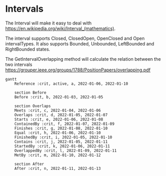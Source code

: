 # Intervals
The Interval<T> will make it easy to deal with https://en.wikipedia.org/wiki/Interval_(mathematics).

The interval supports Closed, ClosedOpen, OpenClosed and Open intervalTypes.
It also supports Bounded, Unbounded, LeftBounded and RightBounded states.

The GetIntervalOverlapping method will calculate the relation between the two intervals https://grouper.ieee.org/groups/1788/PositionPapers/overlapping.pdf
```mermaid
gantt
    Reference :crit, active, a, 2022-01-06, 2022-01-10

    section Before
    Before :crit, b, 2022-01-03, 2022-01-05

    section Overlaps
    Meets :crit, c, 2022-01-04, 2022-01-06
    Overlaps :crit, d, 2022-01-05, 2022-01-07
    Starts :crit, e, 2022-01-06, 2022-01-08
    ContainedBy :crit, f, 2022-01-07, 2022-01-09
    Finishes :crit, g, 2022-01-08, 2022-01-10
    Equal :crit, h, 2022-01-06, 2022-01-10
    FinishedBy :crit, i, 2022-01-05, 2022-01-10
    Contains :crit, j, 2022-01-05, 2022-01-11
    StartedBy :crit, k, 2022-01-06, 2022-01-11
    OverlappedBy :crit, l, 2022-01-09, 2022-01-11
    MetBy :crit, m, 2022-01-10, 2022-01-12

    section After
    After :crit, n, 2022-01-11, 2022-01-13
```
